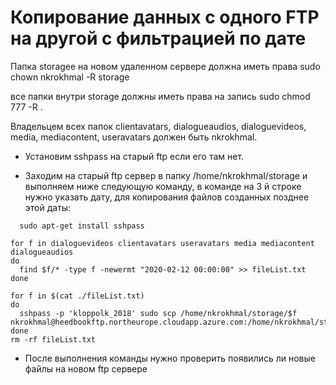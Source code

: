 # Копирование данных с одного FTP на другой с фильтрацией по дате

Папка storagee на новом удаленном сервере должна иметь права 
sudo chown nkrokhmal -R storage

все папки внутри storage должны иметь права на запись
sudo chmod 777 -R .

Владельцем всех папок clientavatars, dialogueaudios, dialoguevideos, media, mediacontent, useravatars 
должен быть nkrokhmal.

- Установим sshpass на старый ftp если его там нет.

- Заходим на старый ftp сервер в папку /home/nkrokhmal/storage и
выполняем ниже следующую команду, в команде на 3 й строке нужно указать дату, для копирования файлов созданных позднее этой даты:

```
  sudo apt-get install sshpass
```
```
for f in dialoguevideos clientavatars useravatars media mediacontent dialogueaudios
do
  find $f/* -type f -newermt "2020-02-12 00:00:00" >> fileList.txt
done

for f in $(cat ./fileList.txt)
do
  sshpass -p 'kloppolk_2018' sudo scp /home/nkrokhmal/storage/$f nkrokhmal@heedbookftp.northeurope.cloudapp.azure.com:/home/nkrokhmal/storage/$f
done
rm -rf fileList.txt
```
- После выполнения команды нужно проверить появились ли новые файлы на новом ftp сервере
